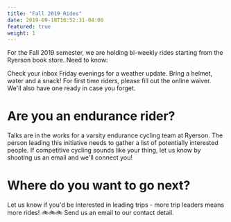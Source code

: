 ```yaml
---
title: "Fall 2019 Rides"
date: 2019-09-18T16:52:31-04:00
featured: true
weight: 1
---
```


For the Fall 2019 semester, we are holding bi-weekly rides starting from the 
Ryerson book store. Need to know:

Check your inbox Friday evenings for a weather update.
Bring a helmet, water and a snack!
For first time riders, please fill out the online waiver. We'll also have one
ready in case you forget.

# Are you an endurance rider?

Talks are in the works for a varsity endurance cycling team at Ryerson. 
The person leading this initiative needs to gather a list of potentially 
interested people. If competitive cycling sounds like your thing, let us know by
shooting us an email and we'll connect you!

# Where do you want to go next?
Let us know if you'd be interested in leading trips - more trip leaders 
means more rides! 🚲🚲🚲 Send us an email to our contact detail.